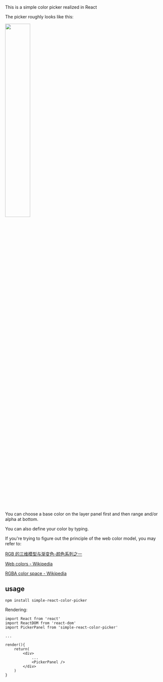 

This is a simple color picker realized in React

The picker roughly looks like this:

<img src="https://i.imgur.com/f7sR9zj.png" width="40%" align="middle">

You can choose a base color on the layer panel first and then range and/or alpha at bottom.

You can also define your color by typing.

If you're trying to figure out the principle of the web color model, you may refer to:

[RGB 的三维模型与渐变色-颜色系列之一](http://www.cnblogs.com/Free-Thinker/p/5569792.html)

[Web colors - Wikipedia](https://en.wikipedia.org/wiki/Web_colors)

[RGBA color space - Wikipedia](https://en.wikipedia.org/wiki/RGBA_color_space)

## usage

`npm install simple-react-color-picker`

Rendering:

```
import React from 'react'
import ReactDOM from 'react-dom'
import PickerPanel from 'simple-react-color-picker'

...

render(){
	return(
		<div>
			...
 			<PickerPanel />
 		</div>
	)
}

```
